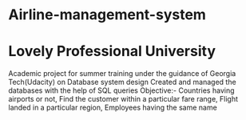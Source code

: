 # Airline-management-system
# Lovely Professional University
Academic project for summer training 
under the guidance of Georgia Tech(Udacity) on Database system design
Created and managed the databases with the help of SQL queries
Objective:- Countries having airports or not, Find the
customer within a particular fare range, Flight landed in a
particular region, Employees having the same name


